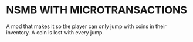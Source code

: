 # NSMB WITH MICROTRANSACTIONS

A mod that makes it so the player can only jump with coins in their inventory.
A coin is lost with every jump.
